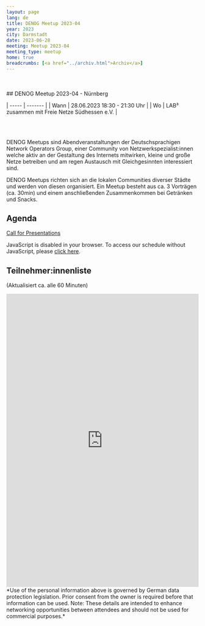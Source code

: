 ```yaml
---
layout: page
lang: de
title: DENOG Meetup 2023-04
year: 2023
city: Darmstadt
date: 2023-06-28
meeting: Meetup 2023-04
meeting_type: meetup
home: true
breadcrumbs: [<a href="../archiv.html">Archiv</a>]
---
```


<br />
<br />
## DENOG Meetup 2023-04 - Nürnberg<br>

| ----- | ------- |
| Wann  | 28.06.2023 18:30 - 21:30 Uhr |
| Wo    | LAB³ zusammen mit Freie Netze Südhessen e.V. |

<br />
<br />

DENOG Meetups sind Abendveranstaltungen der Deutschsprachigen Network Operators Group, einer Community von Netzwerkspezialist:innen welche aktiv an der Gestaltung des Internets mitwirken, kleine und große Netze betreiben und am regen Austausch mit Gleichgesinnten interessiert sind.

DENOG Meetups richten sich an die lokalen Communities diverser Städte und werden von diesen organisiert. Ein Meetup besteht aus ca. 3 Vorträgen (ca. 30min) und einem anschließenden Zusammenkommen bei Getränken und Snacks. 

## Agenda

[Call for Presentations](https://pretalx.com/denog-meetup-2023-04/cfp)

<pretalx-schedule event-url="https://pretalx.com/denog-meetup-2023-04/" locale="de" format="grid" style="--pretalx-clr-primary: #3aa57c"></pretalx-schedule>
<noscript>
   <div class="pretalx-widget">
        <div class="pretalx-widget-info-message">
            JavaScript is disabled in your browser. To access our schedule without JavaScript,
            please <a target="_blank" href="https://pretalx.com/denog-meetup-2023-04/schedule/">click here</a>.
        </div>
    </div>
</noscript>

## Teilnehmer:innenliste
(Aktualisiert ca. alle 60 Minuten)<br>
<iframe src="https://www.denog.de/pretix-attendeelist/meetup2023_04/" width="100%" height="768" frameborder="0" scrolling="yes" marginheight="0" marginwidth="0" name="Attendeelist" title="DENOG Meetup 2023-04 Attendees">
</iframe>
<br>
*Use of the personal information above is governed by German data protection legislation. Prior consent from the owner is required before that information can be used. Note: These details are intended to enhance networking opportunities between attendees and should not be used for commercial purposes.*

